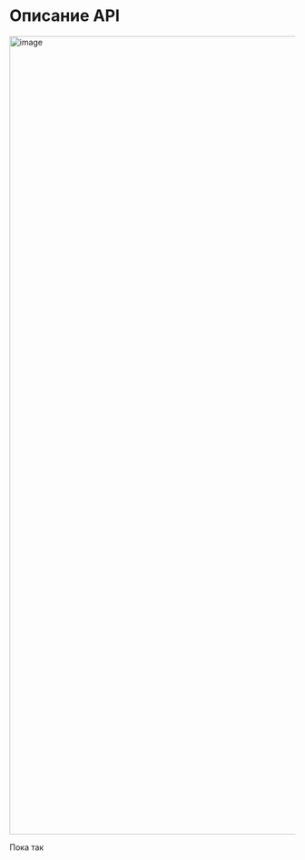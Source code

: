 # Описание API

<img width="1405" alt="image" src="https://github.com/OOP-ICT-SMALL-RETAILER/temporary-lab-repo/assets/112976482/5c05b234-5f1b-47e5-986e-9ed214ca4e31">

Пока так
